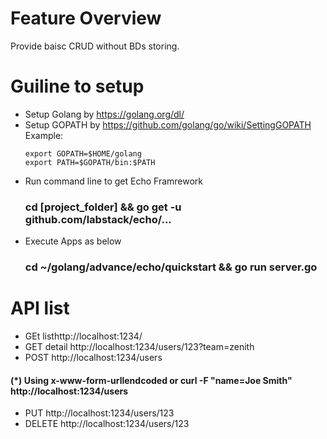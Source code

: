 # Feature Overview
Provide baisc CRUD without BDs storing.

# Guiline to setup
- Setup Golang by https://golang.org/dl/
- Setup GOPATH by https://github.com/golang/go/wiki/SettingGOPATH
	Example:
	```
	export GOPATH=$HOME/golang
	export PATH=$GOPATH/bin:$PATH
	```
- Run command line to get Echo Framrework
	### cd [project_folder] && go get -u github.com/labstack/echo/...
- Execute Apps as below
	### cd ~/golang/advance/echo/quickstart && go run server.go


# API list
- GEt listhttp://localhost:1234/
- GET detail http://localhost:1234/users/123?team=zenith
- POST http://localhost:1234/users 
#### (*) Using x-www-form-urllendcoded or curl -F "name=Joe Smith" http://localhost:1234/users
- PUT http://localhost:1234/users/123
- DELETE http://localhost:1234/users/123
	
	
